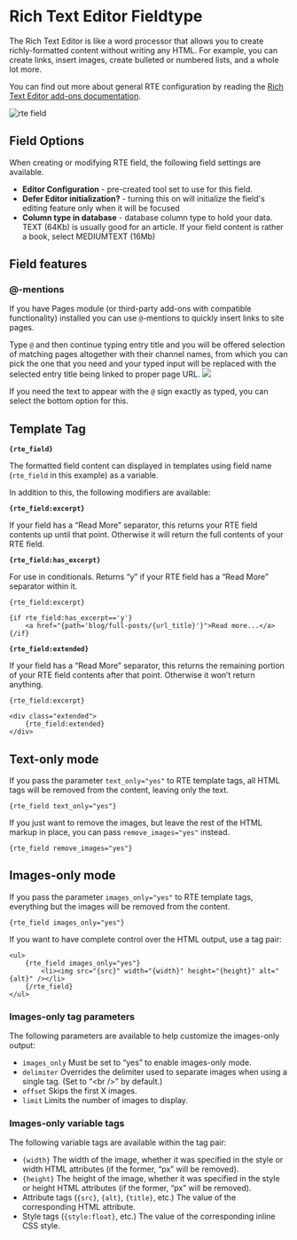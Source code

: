 <!--
    This source file is part of the open source project
    ExpressionEngine User Guide (https://github.com/ExpressionEngine/ExpressionEngine-User-Guide)

    @link      https://expressionengine.com/
    @copyright Copyright (c) 2003-2020, Packet Tide, LLC (https://packettide.com)
    @license   https://expressionengine.com/license Licensed under Apache License, Version 2.0
-->

# Rich Text Editor Fieldtype

The Rich Text Editor is like a word processor that allows you to create richly-formatted content without writing any HTML. For example, you can create links, insert images, create bulleted or numbered lists, and a whole lot more.

You can find out more about general RTE configuration by reading the [Rich Text Editor add-ons documentation](add-ons/rte.md).

![rte field](_images/field_rte.png)

## Field Options

When creating or modifying RTE field, the following field settings are available.

- **Editor Configuration** - pre-created tool set to use for this field. 
- **Defer Editor initialization?** - turning this on will initialize the field's editing feature only when it will be focused
- **Column type in database** - database column type to hold your data. TEXT (64Kb) is usually good for an article. If your field content is rather a book, select MEDIUMTEXT (16Mb)

## Field features

### @-mentions

If you have Pages module (or third-party add-ons with compatible functionality) installed you can use `@`-mentions to quickly insert links to site pages.

Type `@` and then continue typing entry title and you will be offered selection of matching pages altogether with their channel names, from which you can pick the one that you need and your typed input will be replaced with the selected entry title being linked to proper page URL.
![](_images/rte-at-mentions.png)

If you need the text to appear with the `@` sign exactly as typed, you can select the bottom option for this.


## Template Tag

**`{rte_field}`**

The formatted field content can displayed in templates using field name (`rte_field` in this example) as a variable.

In addition to this, the following modifiers are available:

**`{rte_field:excerpt}`**

If your field has a “Read More” separator, this returns your RTE field contents up until that point. Otherwise it will return the full contents of your RTE field.

**`{rte_field:has_excerpt}`**

For use in conditionals. Returns “y” if your RTE field has a “Read More” separator within it.

    {rte_field:excerpt}

    {if rte_field:has_excerpt=='y'}
        <a href="{path='blog/full-posts/{url_title}'}">Read more...</a>
    {/if}

**`{rte_field:extended}`**

If your field has a “Read More” separator, this returns the remaining portion of your RTE field contents after that point. Otherwise it won’t return anything.

    {rte_field:excerpt}

    <div class="extended">
        {rte_field:extended}
    </div>

## Text-only mode
If you pass the parameter `text_only="yes"` to RTE template tags, all HTML tags will be removed from the content, leaving only the text.

    {rte_field text_only="yes"}

If you just want to remove the images, but leave the rest of the HTML markup in place, you can pass `remove_images="yes"` instead.

    {rte_field remove_images="yes"}

## Images-only mode
If you pass the parameter `images_only="yes"` to RTE template tags, everything but the images will be removed from the content.

    {rte_field images_only="yes"}
If you want to have complete control over the HTML output, use a tag pair:

    <ul>
        {rte_field images_only="yes"}
            <li><img src="{src}" width="{width}" height="{height}" alt="{alt}" /></li>
        {/rte_field}
    </ul>
### Images-only tag parameters
The following parameters are available to help customize the images-only output:

- `images_only` Must be set to “yes” to enable images-only mode.
- `delimiter` Overrides the delimiter used to separate images when using a single tag. (Set to “&lt;br /&gt;” by default.)
- `offset` Skips the first X images.
- `limit` Limits the number of images to display.

### Images-only variable tags
The following variable tags are available within the tag pair:

- `{width}` The width of the image, whether it was specified in the style or width HTML attributes (if the former, “px” will be removed).
- `{height}` The height of the image, whether it was specified in the style or height HTML attributes (if the former, “px” will be removed).
- Attribute tags (`{src}`, `{alt}`, `{title}`, etc.) The value of the corresponding HTML attribute.
- Style tags (`{style:float}`, etc.) The value of the corresponding inline CSS style.
